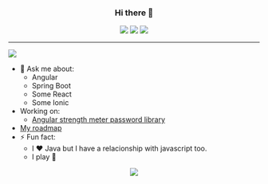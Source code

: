<h3 align="center">Hi there 👋</h3>
<p align="center">
<img src="https://img.shields.io/github/followers/maykon-oliveira?color=%2304d361&label=FOLLOW%20GITHUB&style=for-the-badge"/>
<img src="https://img.shields.io/twitter/follow/Maykon_850?color=%2304d361&label=FOLLOW%20TWITTER&style=for-the-badge"/>
<img src="https://img.shields.io/badge/-LinkedIn-blue?style=for-the-badge&logo=Linkedin&logoColor=white&link=https://www.linkedin.com/in/maykon-oliveira/"/>
</p>

<hr/>

![](https://github-readme-stats.vercel.app/api?username=maykon-oliveira&show_icons=true&text_color=04d361&title_color=555555&icon_color=555555)

- 💬 Ask me about:
  - Angular
  - Spring Boot
  - Some React
  - Some Ionic
- Working on:
  - [Angular strength meter password library](https://github.com/maykon-oliveira/ngx-password-strength-meter)
- [My roadmap](./IDEAIS.md)
- ⚡ Fun fact:
  - I :heart: Java but I have a relacionship with javascript too.
  - I play :guitar:

<p align="center">
<img src="https://wakatime.com/share/@a5f53646-25d5-4ba1-a8a9-0f97ee01fb68/342c77f3-6503-4167-ada3-362621eec5d7.svg"/>
</p>
